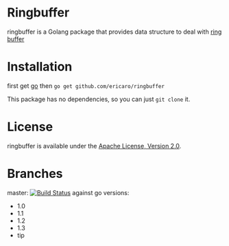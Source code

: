 # Ringbuffer

ringbuffer is a Golang package that provides data structure to 
deal with [ring buffer](http://en.wikipedia.org/wiki/Circular_buffer) 


# Installation

first get [go](http://golang.org)
then `go get github.com/ericaro/ringbuffer`

This package has no dependencies, so you can just `git clone` it.

# License

ringbuffer is available under the [Apache License, Version 2.0](http://www.apache.org/licenses/LICENSE-2.0.html).


# Branches


master: [![Build Status](https://travis-ci.org/ericaro/ringbuffer.png?branch=master)](https://travis-ci.org/ericaro/ringbuffer) against go versions:

  - 1.0
  - 1.1
  - 1.2
  - 1.3
  - tip
